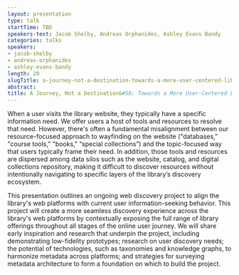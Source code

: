 ```yaml
---
layout: presentation
type: talk
startTime: TBD
speakers-text: Jacob Shelby, Andreas Orphanides, Ashley Evans Bandy
categories: talks
speakers:
- jacob-shelby
- andreas-orphanides
- ashley-evans-bandy
length: 20
slugTitle: a-journey-not-a-destination-towards-a-more-user-centered-library-discovery-experience
abstract:
title: A Journey, Not a Destination&#58; Towards a More User-Centered Library Discovery Experience
---
```

When a user visits the library website, they typically have a specific information need. We offer users a host of tools and resources to resolve that need. However, there's often a fundamental misalignment between our resource-focused approach to wayfinding on the website ("databases," "course tools," "books," “special collections”) and the topic-focused way that users typically frame their need. In addition, those tools and resources are dispersed among data silos such as the website, catalog, and digital collections repository, making it difficult to discover resources without intentionally navigating to specific layers of the library’s discovery ecosystem.

This presentation outlines an ongoing web discovery project to align the library's web platforms with current user information-seeking behavior. This project will create a more seamless discovery experience across the library's web platforms by contextually exposing the full range of library offerings throughout all stages of the online user journey. We will share early inspiration and research that underpin the project, including demonstrating low-fidelity prototypes; research on user discovery needs; the potential of technologies, such as taxonomies and knowledge graphs, to harmonize metadata across platforms; and strategies for surveying metadata architecture to form a foundation on which to build the project.
